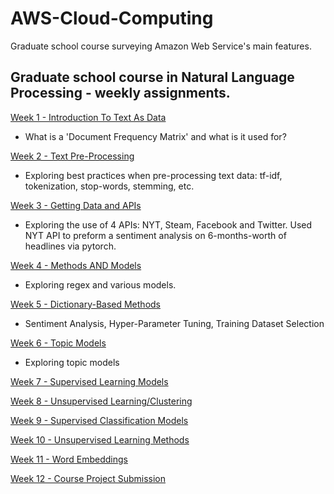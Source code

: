 # AWS-Cloud-Computing
Graduate school course surveying Amazon Web Service's main features. 
## Graduate school course in Natural Language Processing - weekly assignments.

[Week 1 - Introduction To Text As Data](https://github.com/cbroker1/text-as-data/blob/master/Assignments/TAD_Week_1_Broker_Carl.ipynb)

- What is a 'Document Frequency Matrix' and what is it used for?

[Week 2 - Text Pre-Processing](https://github.com/cbroker1/text-as-data/blob/master/Assignments/TAD_Week_2_Broker_Carl.ipynb)

- Exploring best practices when pre-processing text data: tf-idf, tokenization, stop-words, stemming, etc.

[Week 3 - Getting Data and APIs](https://github.com/cbroker1/text-as-data/blob/master/Assignments/TAD_Week_3_Broker_Carl_2_of_2.ipynb)

- Exploring the use of 4 APIs: NYT, Steam, Facebook and Twitter. Used NYT API to preform a sentiment analysis on 6-months-worth of headlines via pytorch.

[Week 4 - Methods AND Models](https://github.com/cbroker1/text-as-data/blob/master/Assignments/TAD_Week_4_Broker_Carl.ipynb)

- Exploring regex and various models.

[Week 5 - Dictionary-Based Methods](https://github.com/cbroker1/text-as-data/blob/master/Assignments/TAD_Week_5_Broker_Carl.ipynb)

- Sentiment Analysis, Hyper-Parameter Tuning, Training Dataset Selection

[Week 6 - Topic Models](https://github.com/cbroker1/text-as-data/blob/master/notebooks/TAD_Week_6_Broker_Carl.ipynb)

- Exploring topic models 

[Week 7 - Supervised Learning Models](https://github.com/cbroker1/text-as-data/blob/master/notebooks/TAD_Week_7_Broker_Carl.ipynb)

[Week 8 - Unsupervised Learning/Clustering](https://github.com/cbroker1/text-as-data/blob/master/notebooks/TAD_Week_8_Broker_Carl.ipynb)

[Week 9 - Supervised Classification Models](https://github.com/cbroker1/text-as-data/blob/master/notebooks/TAD_Week_9_Broker_Carl.ipynb)

[Week 10 - Unsupervised Learning Methods](https://github.com/cbroker1/text-as-data/blob/master/notebooks/TAD_Week_10_Broker_Carl.ipynb)

[Week 11 - Word Embeddings](https://github.com/cbroker1/text-as-data/blob/master/notebooks/TAD_Week_11_Broker_Carl.ipynb)

[Week 12 - Course Project Submission](https://github.com/cbroker1/text-as-data/blob/master/notebooks/TAD_FINAL_PROJECT_Broker_Carl.ipynb)

